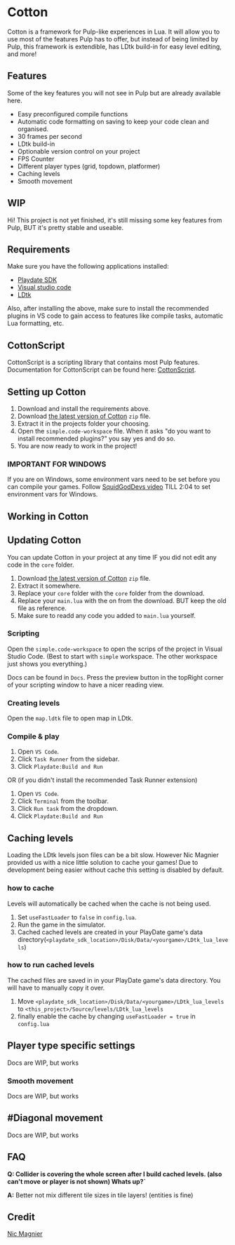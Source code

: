 # Cotton

Cotton is a framework for Pulp-like experiences in Lua. It will allow you to use most of the features Pulp has to offer, but instead of being limited by Pulp, this framework is extendible, has LDtk build-in for easy level editing, and more!

## Features

Some of the key features you will not see in Pulp but are already available here.

* Easy preconfigured compile functions
* Automatic code formatting on saving to keep your code clean and organised.
* 30 frames per second
* LDtk build-in
* Optionable version control on your project
* FPS Counter
* Different player types (grid, topdown, platformer)
* Caching levels
* Smooth movement

## WIP

Hi! This project is not yet finished, it's still missing some key features from Pulp, BUT it's pretty stable and useable.

## Requirements

Make sure you have the following applications installed:

* [Playdate SDK](https://play.date/dev/) 
* [Visual studio code](https://code.visualstudio.com/)
* [LDtk](https://ldtk.io/)

Also, after installing the above, make sure to install the recommended plugins in VS code to gain access to features like compile tasks, automatic Lua formatting, etc.

## CottonScript

CottonScript is a scripting library that contains most Pulp features.
Documentation for CottonScript can be found here: [CottonScript](https://github.com/unbelievableflavour/Cotton/blob/master/Docs/CottonScript.md).

## Setting up Cotton

1. Download and install the requirements above.
2. Download [the latest version of Cotton](https://github.com/unbelievableflavour/Cotton/releases) `zip` file.
3. Extract it in the projects folder your choosing.
4. Open the `simple.code-workspace` file. When it asks "do you want to install recommended plugins?" you say yes and do so.
5. You are now ready to work in the project!

### IMPORTANT FOR WINDOWS

If you are on Windows, some environment vars need to be set before you can compile your games.
Follow [SquidGodDevs video](https://www.youtube.com/watch?v=J0ufxinp7No) TILL 2:04 to set environment vars for Windows.

## Working in Cotton

## Updating Cotton

You can update Cotton in your project at any time IF you did not edit any code in the `core` folder.

1. Download [the latest version of Cotton](https://github.com/unbelievableflavour/Cotton/releases) `zip` file.
2. Extract it somewhere.
3. Replace your `core` folder with the `core` folder from the download.
4. Replace your `main.lua` with the on from the download. BUT keep the old file as reference.
5. Make sure to readd any code you added to `main.lua` yourself.

### Scripting

Open the `simple.code-workspace` to open the scrips of the project in Visual Studio Code.
(Best to start with `simple` workspace. The other workspace just shows you everything.)

Docs can be found in `Docs`. Press the preview button in the topRight corner of your scripting window to have a nicer reading view.

### Creating levels

Open the `map.ldtk` file to open map in LDtk.

### Compile & play

1. Open `VS Code`.
2. Click `Task Runner` from the sidebar.
3. Click `Playdate:Build and Run`

OR (if you didn't install the recommended Task Runner extension)

1. Open `VS Code`.
1. Click `Terminal` from the toolbar.
1. Click `Run task` from the dropdown.
1. Click `Playdate:Build and Run`

## Caching levels

Loading the LDtk levels json files can be a bit slow. However Nic Magnier provided us with a nice little solution to cache your games!
Due to development being easier without cache this setting is disabled by default.

### how to cache

Levels will automatically be cached when the cache is not being used. 

1. Set `useFastLoader` to `false` in `config.lua`.
2. Run the game in the simulator.
3. Cached cached levels are created in your PlayDate game's data directory(`<playdate_sdk_location>/Disk/Data/<yourgame>/LDtk_lua_levels`)

### how to run cached levels

The cached files are saved in in your PlayDate game's data directory. You will have to manually copy it over.

1. Move `<playdate_sdk_location>/Disk/Data/<yourgame>/LDtk_lua_levels` to `<this_project>/Source/levels/LDtk_lua_levels`
2. finally enable the cache by changing `useFastLoader = true` in `config.lua`



## Player type specific settings

Docs are WIP, but works

### Smooth movement

Docs are WIP, but works

## #Diagonal movement

Docs are WIP, but works

## FAQ

**Q: Collider is covering the whole screen after I build cached levels. (also can't move or player is not shown) Whats up?`**

**A:** Better not mix different tile sizes in tile layers! (entities is fine)

## Credit

[Nic Magnier](https://github.com/NicMagnier)
